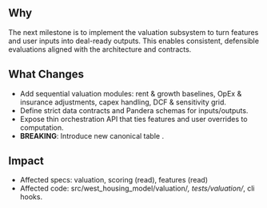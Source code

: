 ## Why

The next milestone is to implement the valuation subsystem to turn features and user inputs into deal-ready outputs. This enables consistent, defensible evaluations aligned with the architecture and contracts.

## What Changes

- Add sequential valuation modules: rent & growth baselines, OpEx & insurance adjustments, capex handling, DCF & sensitivity grid.
- Define strict data contracts and Pandera schemas for inputs/outputs.
- Expose thin orchestration API that ties features and user overrides to computation.
- **BREAKING**: Introduce new canonical table .

## Impact

- Affected specs: valuation, scoring (read), features (read)
- Affected code: src/west_housing_model/valuation/*, tests/valuation/*, cli hooks.
